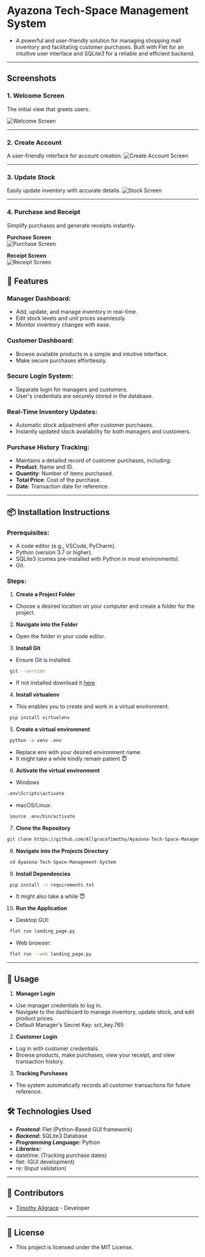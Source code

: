 # Ayazona Tech-Space Management System
 - A powerful and user-friendly solution for managing shopping mall inventory and facilitating customer purchases. Built with Flet for an intuitive user interface and SQLite3 for a reliable and efficient backend.

---
## Screenshots

### 1. Welcome Screen
The initial view that greets users.

![Welcome Screen](https://i.ibb.co/dt9VfRL/welcome.jpg)

---

### 2. Create Account
A user-friendly interface for account creation.
![Create Account Screen](https://i.ibb.co/vX7Jvsv/create-account.jpg)

---

### 3. Update Stock
Easily update inventory with accurate details.
![Stock Screen](https://i.ibb.co/5cH4sqs/stock.jpg)

---

### 4. Purchase and Receipt
Simplify purchases and generate receipts instantly.

**Purchase Screen**  
![Purchase Screen](https://i.ibb.co/1rmPSBD/purchase.jpg)

**Receipt Screen**  
![Receipt Screen](https://i.ibb.co/p3QMpY3/receipt.jpg)


## 🚀 Features
### Manager Dashboard:
- Add, update, and manage inventory in real-time.
- Edit stock levels and unit prices seamlessly.
- Monitor inventory changes with ease.
### Customer Dashboard:
- Browse available products in a simple and intuitive interface.
- Make secure purchases effortlessly.
### Secure Login System:
- Separate login for managers and customers.
- User's credentials are securely stored in the database.
### Real-Time Inventory Updates:
- Automatic stock adjustment after customer purchases.
- Instantly updated stock availability for both managers and customers.
### Purchase History Tracking:
- Maintains a detailed record of customer purchases, including:
- **Product**: Name and ID.
- **Quantity**: Number of items purchased.
- **Total Price**: Cost of the purchase.
- **Date**: Transaction date for reference.
---

## 📦 Installation Instructions
### Prerequisites:
- A code editor (e.g., VSCode, PyCharm).
- Python (version 3.7 or higher).
- SQLite3 (comes pre-installed with Python in most environments).
- Git.
### Steps:
1. **Create a Project Folder**
- Choose a desired location on your computer and create a folder for the project.
2. **Navigate into the Folder**
- Open the folder in your code editor.
3. **Install Git**
- Ensure Git is installed.
 ```bash
 git --version
 ```
- If not installed download it [here](https://git-scm.com/downloads)
4. **Install virtualenv**
- This enables you to create and work in a virtual environment.
 ```bash
 pip install virtualenv
 ```
5. **Create a virtual environment**
 ```bash
 python -m venv .env
 ```
- Replace env with your desired environment name.
- It might take a while kindly remain patient 😇
6. **Activate the virtual environment**
- Windows
 ```bash
 .env\Scripts\activate
 ```
- macOS/Linux:
 ```bash
 source .env/bin/activate
 ```
7. **Clone the Repository**
 ```bash
 git clone https://github.com/AllgraceTimothy/Ayazona-Tech-Space-Management-System
 ```
8. **Navigate into the Projects Directory**
 ```bash
 cd Ayazona-Tech-Space-Management-System
 ```
9. **Install Dependencies**
 ```bash
 pip install -r requirements.txt
 ```
- It might also take a while 😇
10. **Run the Application**
- Desktop GUI: 
 ```bash
 flet run landing_page.py
 ```
- Web browser: 
 ```bash
 flet run --web landing_page.py
 ```
---

## 📖 Usage
1. **Manager Login**
- Use manager credentials to log in.
- Navigate to the dashboard to manage inventory, update stock, and edit product prices.
- Default Manager's Secret Key: sct_key.765

2. **Customer Login**
- Log in with customer credentials.
- Browse products, make purchases, view your receipt, and view transaction history.

3. **Tracking Purchases**
- The system automatically records all customer transactions for future reference.

## 🛠️ Technologies Used
- ***Frontend***: Flet (Python-Based GUI framework)
- ***Backend:*** SQLite3 Database
- ***Programming Language:*** Python
- ***Libraries:***
- datetime: (Tracking purchase dates)
- flet: (GUI development)
- re: (Input validation)
---

## 👥 Contributors
- [Timothy Allgrace](https://github.com/AllgraceTimothy) - Developer
---

## 📝 License
- This project is licensed under the MIT License.
